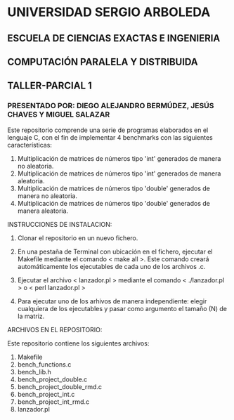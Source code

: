 # UNIVERSIDAD SERGIO ARBOLEDA

## ESCUELA DE CIENCIAS EXACTAS E INGENIERIA

## COMPUTACIÓN PARALELA Y DISTRIBUIDA

## TALLER-PARCIAL 1

### PRESENTADO POR: DIEGO ALEJANDRO BERMÚDEZ, JESÚS CHAVES Y MIGUEL SALAZAR

Este repositorio comprende una serie de programas elaborados en el lenguaje C, con el fin
de implementar 4 benchmarks con las siguientes características:

1. Multiplicación de matrices de números tipo 'int' generados de manera no aleatoria.
2. Multiplicación de matrices de números tipo 'int' generados de manera aleatoria.
3. Multiplicación de matrices de números tipo 'double' generados de manera no aleatoria.
4. Multiplicación de matrices de números tipo 'double' generados de manera aleatoria.

INSTRUCCIONES DE INSTALACION:

1. Clonar el repositorio en un nuevo fichero.
2. En una pestaña de Terminal con ubicación en el fichero, ejecutar el Makefile
   mediante el comando < make all >. Este comando creará automáticamente los ejecutables
   de cada uno de los archivos .c.
3. Ejecutar el archivo < lanzador.pl > mediante el comando < ./lanzador.pl > o < perl lanzador.pl >

4. Para ejecutar uno de los arhivos de manera independiente: elegir cualquiera de los ejecutables y pasar como argumento el tamaño (N) de la matriz.

ARCHIVOS EN EL REPOSITORIO:

Este repositorio contiene los siguientes archivos:

1. Makefile
2. bench_functions.c
3. bench_lib.h
4. bench_project_double.c
5. bench_project_double_rmd.c
6. bench_project_int.c
7. bench_project_int_rmd.c
8. lanzador.pl
